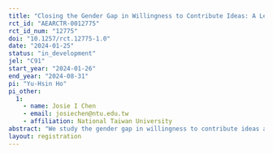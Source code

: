 ```yaml
---
title: "Closing the Gender Gap in Willingness to Contribute Ideas: A Lean-in Intervention"
rct_id: "AEARCTR-0012775"
rct_id_num: "12775"
doi: "10.1257/rct.12775-1.0"
date: "2024-01-25"
status: "in_development"
jel: "C91"
start_year: "2024-01-26"
end_year: "2024-08-31"
pi: "Yu-Hsin Ho"
pi_other:
  1:
    - name: Josie I Chen
    - email: josiechen@ntu.edu.tw
    - affiliation: National Taiwan University
abstract: "We study the gender gap in willingness to contribute ideas and a potential fix to its corresponding welfare losses. Past studies have shown that people are less confident in topics that are stereotypically incompatible with their gender and hence report less willingness to contribute their answers in group decision-making tasks. This leads to a degraded group performance due to valuable ideas not being elicited. In a lab experiment, we introduce an intervention that prioritizes the answer given by a specific gender while allowing agents to actively opt out of such prioritization. We hypothesize that this soft lean-in intervention encourages high-ability men and women to contribute more in stereotypically incompatible domains and improves group performance."
layout: registration
---
```


